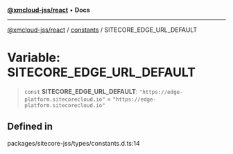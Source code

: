 [**@xmcloud-jss/react**](../../../README.md) • **Docs**

***

[@xmcloud-jss/react](../../../README.md) / [constants](../README.md) / SITECORE\_EDGE\_URL\_DEFAULT

# Variable: SITECORE\_EDGE\_URL\_DEFAULT

> `const` **SITECORE\_EDGE\_URL\_DEFAULT**: `"https://edge-platform.sitecorecloud.io"` = `"https://edge-platform.sitecorecloud.io"`

## Defined in

packages/sitecore-jss/types/constants.d.ts:14
